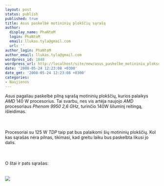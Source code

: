 ```yaml
---
layout: post
status: publish
published: true
title: Asus paskelbė motininių plokščių sąrašą
author:
  display_name: PhaNtoM
  login: PhaNtoM
  email: llukas.tyla@gmail.com
  url: ''
author_login: PhaNtoM
author_email: llukas.tyla@gmail.com
wordpress_id: 1848
wordpress_url: http://localhost/site/new/asus_paskelbe_motininiu_ploksciu_sarasa/
date: '2008-05-24 12:23:08 +0300'
date_gmt: '2008-05-24 12:23:08 +0300'
categories:
- Naujienos
---
```

<p><i>Asus</i> pagaliau  paskelbė pilną sąrašą motininių plokščių, kurios palaikys <i>AMD</i> 140 W procesorius. Tai svarbu, nes vis artėja naujojo <i>AMD</i> procesoriaus <i>Phenom 9950 2,6 GHz</i>, turinčio 140W šiluminį reitingą, išleidimas.<br />
<br><br />
<br>Procesoriai su 125 W <i>TDP</i> taip pat bus palaikomi šių motininių plokščių. Kol kas sąrašas nėra pilnas, tikimasi, kad greitu laiku bus paskelbta likusi jo dalis.<br />
<br><br />
<br>O štai ir pats sąrašas:<br />
<br><br><img src="http://www.technews.lt/upl/Failai/lentele.bmp"><br><br />
<br><br />
<br><br />
<br></p>
